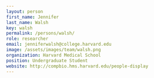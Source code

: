 ```yaml
---
layout: person
first_name: Jennifer
last_name: Walsh
key: walsh
permalink: /persons/walsh/
role: researcher
email: jenniferwalsh@college.harvard.edu
image: /assets/images/team/walsh.png
organization: Harvard Medical School
position: Undergraduate Student
website: http://compbio.hms.harvard.edu/people-display
---
```

